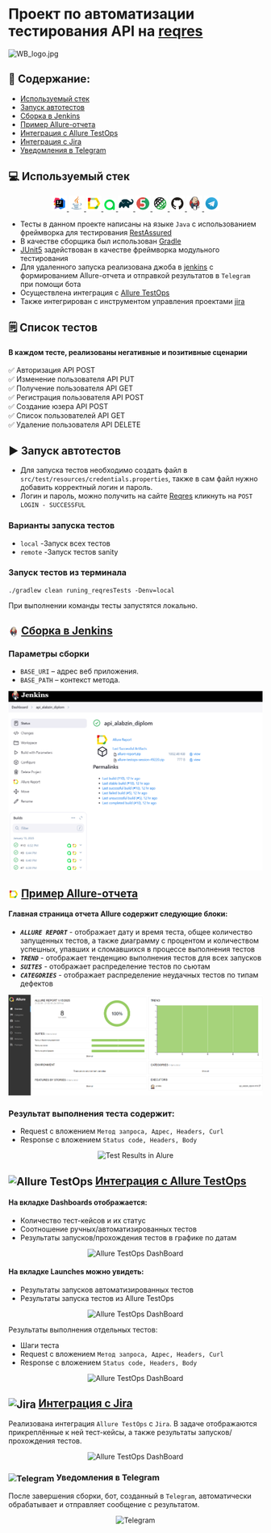 # Проект по автоматизации тестирования API на [reqres](https://reqres.in/)

![WB_logo.jpg](media/logo/reqres_logo.png)

## :pushpin: Содержание:

- [Используемый стек](#computer-используемый-стек)
- [Запуск автотестов](#arrow_forward-запуск-автотестов)
- [Сборка в Jenkins](#-сборка-в-jenkins)
- [Пример Allure-отчета](#-пример-allure-отчета)
- [Интеграция с Allure TestOps](#-интеграция-с-allure-testOps)
- [Интеграция с Jira](#-интеграция-с-jira)
- [Уведомления в Telegram](#-уведомления-в-telegram)

## :computer: Используемый стек

<p align="center">
<a href="https://www.jetbrains.com/">
<img width="6%" title="IntelliJ IDEA" src="images/Idea.svg">
</a>
<a href="https://www.java.com/">
<img width="6%" title="Java" src="images/Java.svg">
</a>
<a href="https://docs.qameta.io/allure/">
<img width="6%" title="Allure Report" src="images/Allure.svg">
</a>
<a href="https://qameta.io/">
<img width="5%" title="Allure TestOps" src="images/Allure_TO.svg">
</a>
<a href="https://gradle.org/">
<img width="6%" title="Gradle" src="images/Gradle.svg">
</a>
<a href="https://junit.org/junit5/">
<img width="6%" title="JUnit5" src="images/Junit5.svg">
</a>
<a href="https://rest-assured.io/">
<img width="6%" title="Selenide" src="images/RestAssured.svg">
</a>
<a href="https://github.com/">
<img width="6%" title="GitHub" src="images/GitHub.svg">
</a>
<a href="https://www.jenkins.io/">
<img width="6%" title="Jenkins" src="images/Jenkins.svg">
</a>
<a href="https://web.telegram.org/">
<img width="6%" title="Telegram" src="images/Telegram.svg">
</a>
</p>

- Тесты в данном проекте написаны на языке <code>Java</code> с использованием фреймворка для
  тестирования [RestAssured](https://rest-assured.io/)
- В качестве сборщика был использован [Gradle](https://gradle.org/)
- [JUnit5](https://junit.org/junit5/) задействован в качестве фреймворка модульного тестирования
- Для удаленного запуска реализована джоба в [jenkins](https://www.jenkins.io/) с формированием Allure-отчета и
  отправкой результатов в <code>Telegram</code> при помощи бота
- Осуществлена интеграция с [Allure TestOps](https://docs.qameta.io/allure/)
- Также интегрирован с инструментом управления проектами [jira](https://www.atlassian.com/ru/software/jira)

## :spiral_notepad: Список тестов
#### В каждом тесте, реализованы негативные и позитивные сценарии

:white_check_mark: Авторизация API POST <br />
:white_check_mark: Изменение пользователя API PUT <br />
:white_check_mark: Получение пользователя API GET <br />
:white_check_mark: Регистрация пользователя API POST <br />
:white_check_mark: Создание юзера API POST <br />
:white_check_mark: Список пользователей API GET <br />
:white_check_mark: Удаление пользователя API DELETE <br />

## :arrow_forward: Запуск автотестов
- Для запуска тестов необходимо создать файл в ```src/test/resources/credentials.properties```, также в сам файл нужно добавить корректный логин и пароль.
- Логин и пароль, можно получить на сайте [Reqres](https://reqres.in/) кликнуть на ```POST LOGIN - SUCCESSFUL```
### Варианты запуска тестов

- ```local``` -Запуск всех тестов
- ```remote``` -Запуск тестов sanity

### Запуск тестов из терминала

```
./gradlew clean runing_reqresTests -Denv=local
```

При выполнении команды тесты запустятся локально.

## <img width="4%" style="vertical-align:middle" title="Jenkins" src="images/Jenkins.svg"> [Сборка в Jenkins](https://jenkins.autotests.cloud/job/C19-Aleksey_Astashkin-reqresIN/build?delay=0sec)

### Параметры сборки

* <code>BASE_URI</code> – адрес веб приложения.
* <code>BASE_PATH</code> – контекст метода.

<p align="center">
<img title="Jenkins Build" src="images/screens/jenkins_build.png">
</p>

## <img width="4%" style="vertical-align:middle" title="Allure Report" src="images/Allure.svg"> [Пример Allure-отчета](https://jenkins.autotests.cloud/job/C19-Aleksey_Astashkin-reqresIN/34/allure/)

#### Главная страница отчета Allure содержит следующие блоки:

- <code><strong>*ALLURE REPORT*</strong></code> - отображает дату и время теста, общее количество запущенных тестов, а
  также диаграмму с процентом и количеством успешных, упавших и сломавшихся в процессе выполнения тестов
- <code><strong>*TREND*</strong></code> - отображает тенденцию выполнения тестов для всех запусков
- <code><strong>*SUITES*</strong></code> - отображает распределение тестов по сьютам
- <code><strong>*CATEGORIES*</strong></code> - отображает распределение неудачных тестов по типам дефектов

<p align="center">
<img title="Allure Overview" src="images/screens/allure_report.png">
</p>

### Результат выполнения теста содержит:

- Request с вложением ```Метод запроса, Адрес, Headers, Curl```
- Response с вложением ```Status code, Headers, Body```

<p align="center">
<img title="Test Results in Alure" src="media/screens/AllureSuites.png">
</p>

## <img width="4%" style="vertical-align:middle" title="Allure TestOps" src="media/logo/Allure_TO.svg"> [Интеграция с Allure TestOps](https://allure.autotests.cloud/project/3457/launches)

#### На вкладке Dashboards отображается:

- Количество тест-кейсов и их статус
- Соотношение ручных/автоматизированных тестов
- Результаты запусков/прохождения тестов в графике по датам

<p align="center">
<img title="Allure TestOps DashBoard" src="media/screens/DashBoardTestOps.png">
</p>

#### На вкладке Launches можно увидеть:

- Результаты запусков автоматизированных тестов
- Результаты запуска тестов из Allure TestOps

<p align="center">
<img title="Allure TestOps DashBoard" src="media/screens/LaunchesTestOps.png">
</p>

Результаты выполнения отдельных тестов:

- Шаги теста
- Request с вложением ```Метод запроса, Адрес, Headers, Curl```
- Response с вложением ```Status code, Headers, Body```

<p align="center">
<img title="Allure TestOps DashBoard" src="media/screens/AllureTestCases.png">
</p>

## <img width="4%" style="vertical-align:middle" title="Jira" src="media/logo/Jira.svg"> [Интеграция с Jira](https://jira.autotests.cloud/browse/HOMEWORK-772)

Реализована интеграция <code>Allure TestOps</code> с <code>Jira</code>. В задаче отображаются прикреплённые к ней
тест-кейсы, а также результаты запусков/прохождения тестов.
<p align="center">
<img title="Allure TestOps DashBoard" src="media/screens/Jira.png">
</p>

### <img width="4%" style="vertical-align:middle" title="Telegram" src="media/logo/Telegram.svg"> Уведомления в Telegram

После завершения сборки, бот, созданный в <code>Telegram</code>, автоматически обрабатывает и отправляет сообщение с
результатом.
<p align="center">
<img title="Telegram" src="media/screens/Telegram.png">
</p>